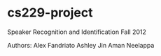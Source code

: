 cs229-project
=============
Speaker Recognition and Identification
Fall 2012

Authors:
Alex Fandriato
Ashley Jin
Aman Neelappa


